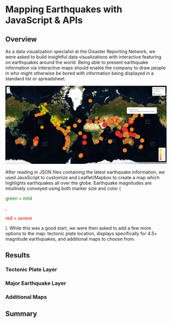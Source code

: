 # Mapping Earthquakes with JavaScript & APIs

## Overview

As a data visualization specialist at the Disaster Reporting Network, we were asked to build insightful data visualizations with interactive featuring on earthquakes around the world.  Being able to present earthquake information via interactive maps should enable the company to draw people in who might otherwise be bored with information being displayed in a standard list or spreadsheet.

![Initial Earthquake Map](https://github.com/Jeffstr00/Mapping_Earthquakes/blob/main/Resources/map1.png)

After reading in JSON files containing the latest earthquake information, we used JavaScript to customize and Leaflet/Mapbox to create a map which highlights earthquakes all over the globe.  Earthquake magnitudes are intuitively conveyed using both marker size and color (<p style="color:green">green = mild</p>, <p style="color:red">red = severe</p>).  While this was a good start, we were then asked to add a few more options to the map: tectonic plate location, displays specifically for 4.5+ magnitude earthquakes, and additional maps to choose from.

## Results

### Tectonic Plate Layer

### Major Earthquake Layer

### Additional Maps

## Summary